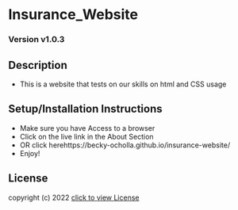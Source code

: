 # Insurance_Website

### Version v1.0.3

## Description
* This is a website that tests on our skills on html and CSS usage

## Setup/Installation Instructions
* Make sure you have Access to a browser
* Click on the live link in the About Section
* OR click herehttps://becky-ocholla.github.io/insurance-website/
* Enjoy!

## License
copyright (c) 2022 [click to view License](LICENCE)